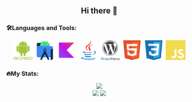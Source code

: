 <h2 align="center">Hi there 👋</h2>

### 🛠️Languages and Tools:

<div align="center">
  <img src="images/android.svg" width="55" height="55">
  <img src="images/androidstudio.svg" width="55" height="55">
  <img src="images/kotlin.svg" width="55" height="55">
  <img src="images/java.svg" width="55" height="55">
  <img src="images/wordpress.svg" width="55" height="55">
  <img src="images/html.svg" width="55" height="55">
  <img src="images/css.svg" width="55" height="55">
  <img src="images/js.svg" width="55" height="55">
  
</div>

### 🔥My Stats: 

<div  align="center">
  <div>
    <div>
      <picture>
      <source
        srcset="http://github-readme-streak-stats.herokuapp.com?user=SmdNayan&theme=dark&hide_border=true&background=EBEBEB00"
        media="(prefers-color-scheme: dark)"/>
      <source
        srcset="http://github-readme-streak-stats.herokuapp.com?user=SmdNayan&hide_border=true&card_width=100&background=EBEBEB00"
        media="(prefers-color-scheme: light)"/>
      <img src="https://github-readme-streak-stats.herokuapp.com/?user=SmdNayan&hide_border=true" />
    </picture>
    </div>
  </div> 
  
  
  <div>
    <picture>
    <source
      srcset="https://github-readme-stats.vercel.app/api?username=SmdNayan&show_icons=true&theme=dark&hide_border=true&bg_color=00000000"
      media="(prefers-color-scheme: dark)"/>
    <source
      srcset="https://github-readme-stats.vercel.app/api?username=SmdNayan&show_icons=true&hide_border=true&bg_color=00000000"
      media="(prefers-color-scheme: light), (prefers-color-scheme: no-preference)"/>
    <img src="https://github-readme-stats.vercel.app/api?username=SmdNayan&show_icons=true&hide_border=true&bg_color=00000000" />
  </picture>
  
  <picture>
    <source
      srcset="https://github-readme-stats.vercel.app/api/top-langs/?username=SmdNayan&theme=dark&layout=compact&hide_border=true&bg_color=00000000"
      media="(prefers-color-scheme: dark)"/>
    <source
      srcset="https://github-readme-stats.vercel.app/api/top-langs/?username=SmdNayan&layout=compact&hide_border=true&bg_color=00000000"
      media="(prefers-color-scheme: light), (prefers-color-scheme: no-preference)"/>
     <img src="https://github-readme-stats.vercel.app/api/top-langs/?username=SmdNayan&layout=compact&hide_border=true&bg_color=00000000">
  </picture>
  </div>
  
</div>

<!--
### Hello World 👋
I am an Android Developer from bangladesh- 🔭 Worked with multiple project using Kotlin and Java
- 🌱 Learning design patterns in depth
<br>


## Connect with me


[<img align="left" alt="linked-in" src="https://img.shields.io/badge/linkedin-%230077B5.svg?&style=for-the-badge&logo=linkedin&logoColor=white" />](https://www.linkedin.com/in/smdnayan/)

[<img align="left" alt="medium" src="https://img.shields.io/badge/medium-%2312100E.svg?&style=for-the-badge&logo=medium&logoColor=white" />](https://medium.com/@SmdNayan)

[<img align="left" alt="stack-overflow" src="https://img.shields.io/badge/stack%20overflow-FE7A16?logo=stack-overflow&logoColor=white&style=for-the-badge" />](https://stackoverflow.com/users/6652743/nayan-sarder)

[<img align="left" alt="twitter" src="https://img.shields.io/badge/twitter-%231DA1F2.svg?&style=for-the-badge&logo=twitter&logoColor=white" />](https://twitter.com/@NayanSmd)


<br>
<br>


## Expertise


<img align="left" alt="android" src="https://img.shields.io/badge/Android-3DDC84?logo=android&logoColor=white&style=for-the-badge" />

**SmdNayan/SmdNayan** is a ✨ _special_ ✨ repository because its `README.md` (this file) appears on your GitHub profile.

Here are some ideas to get you started:

- 🔭 I’m currently working on ...
- 🌱 I’m currently learning ...
- 👯 I’m looking to collaborate on ...
- 🤔 I’m looking for help with ...
- 💬 Ask me about ...
- 📫 How to reach me: ...
- 😄 Pronouns: ...
- ⚡ Fun fact: ...
-->
